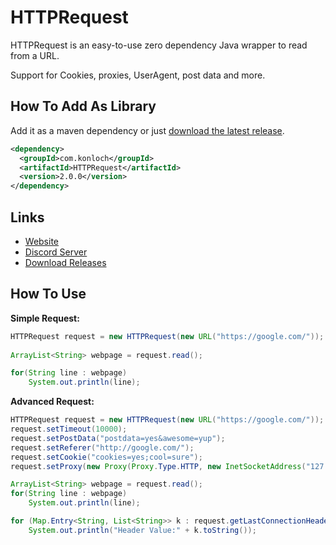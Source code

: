 # HTTPRequest
HTTPRequest is an easy-to-use zero dependency Java wrapper to read from a URL.

Support for Cookies, proxies, UserAgent, post data and more.

## How To Add As Library
Add it as a maven dependency or just [download the latest release](https://github.com/Konloch/HTTPRequest/releases).
```xml
<dependency>
  <groupId>com.konloch</groupId>
  <artifactId>HTTPRequest</artifactId>
  <version>2.0.0</version>
</dependency>
```

## Links
* [Website](https://konloch.com/HTTPRequest/)
* [Discord Server](https://discord.gg/aexsYpfMEf)
* [Download Releases](https://konloch.com/HTTPRequest/releases)

## How To Use
**Simple Request:**
```java
HTTPRequest request = new HTTPRequest(new URL("https://google.com/"));
		
ArrayList<String> webpage = request.read();

for(String line : webpage)
    System.out.println(line);
```

**Advanced Request:**
```java
HTTPRequest request = new HTTPRequest(new URL("https://google.com/"));
request.setTimeout(10000);
request.setPostData("postdata=yes&awesome=yup");
request.setReferer("http://google.com/");
request.setCookie("cookies=yes;cool=sure");
request.setProxy(new Proxy(Proxy.Type.HTTP, new InetSocketAddress("127.0.0.1", 81)));

ArrayList<String> webpage = request.read();
for(String line : webpage)
    System.out.println(line);

for (Map.Entry<String, List<String>> k : request.getLastConnectionHeaders())
    System.out.println("Header Value:" + k.toString());
```
